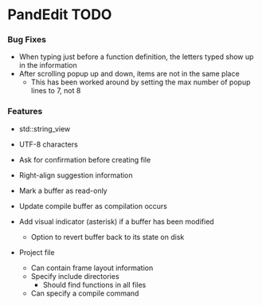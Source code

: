 # PandEdit TODO

### Bug Fixes
- When typing just before a function definition, the letters typed show up in the information
- After scrolling popup up and down, items are not in the same place
	- This has been worked around by setting the max number of popup lines to 7, not 8

### Features
- std::string_view
- UTF-8 characters

- Ask for confirmation before creating file
- Right-align suggestion information

- Mark a buffer as read-only
- Update compile buffer as compilation occurs
- Add visual indicator (asterisk) if a buffer has been modified
	- Option to revert buffer back to its state on disk

- Project file
	- Can contain frame layout information
	- Specify include directories
		- Should find functions in all files
	- Can specify a compile command
